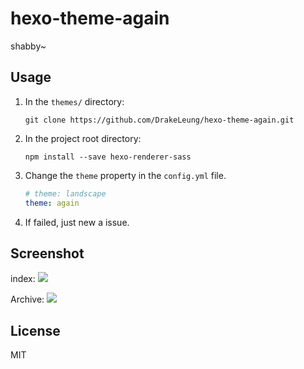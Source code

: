 # hexo-theme-again
shabby~

## Usage
1. In the `themes/` directory:
    ```git
    git clone https://github.com/DrakeLeung/hexo-theme-again.git
    ```

2. In the project root directory:
    ```npm
    npm install --save hexo-renderer-sass
    ```

3. Change the `theme` property in the `config.yml` file.
    ```yml
    # theme: landscape
    theme: again
    ```

4. If failed, just new a issue.

## Screenshot
index:
![](http://ww1.sinaimg.cn/mw690/7f85b91egw1f0e4azpnx2j21160isadj.jpg)

Archive:
![](http://ww3.sinaimg.cn/mw690/7f85b91egw1f0e4f4jch7j211h0ixacl.jpg)

## License
MIT
